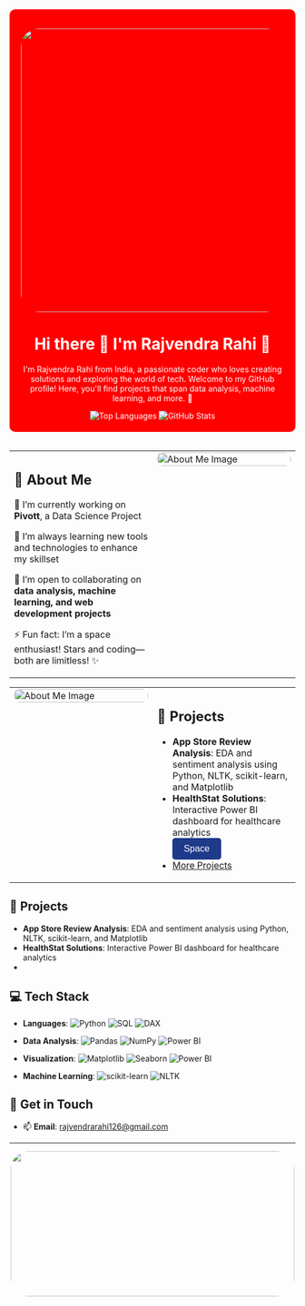 
<div align="center" style="background-color:red; padding: 20px; border-radius: 10px; color: #ffffff;">
  
  
  <p align="center">
    <img src="https://media.tenor.com/QZIOWXld-s0AAAAM/pretty-sky.gif" style="border-radius: 2rem;" height="500" width="1000"/>
  </p>
  <h1>Hi there 👋 I'm Rajvendra Rahi 🚀</h1>

  <p>I'm Rajvendra Rahi from India, a passionate coder who loves creating solutions and exploring the world of tech. Welcome to my GitHub profile! Here, you'll find projects that span data analysis, machine learning, and more. 🌌</p>
  
  <img src="https://github-readme-stats.vercel.app/api/top-langs/?username=rodyrahi&layout=compact&theme=radical" alt="Top Languages" />
  <img src="https://github-readme-stats.vercel.app/api?username=rodyrahi&show_icons=true&theme=radical" alt="GitHub Stats" />

</div>


<br>


<table>
  <tr  >
    <!-- About Me Section on the Left -->
    <td style="vertical-align: top; width: 50%;">
      <h2>🚀 About Me</h2>
      <p> 🔭 I’m currently working on <strong>Pivott</strong>, a Data Science Project</p>
      <p> 🌱 I’m always learning new tools and technologies to enhance my skillset</p>
      <p> 👯 I’m open to collaborating on <strong>data analysis, machine learning, and web development projects</strong></p>
      <p> ⚡ Fun fact: I’m a space enthusiast! Stars and coding—both are limitless! ✨</p>
    </td>
    <!-- Image on the Right -->
    <td style="vertical-align: top; width: 50%;">
      <img src="https://github.com/user-attachments/assets/aee3c7dc-1905-48c7-bcc8-47bbfe15bc2b" alt="About Me Image" style="border-radius: 10px; width: 100%; max-width: 600px;" />
    </td>
  </tr>
</table>


<table>
  <tr>
    <!-- About Me Section on the Left -->
    <!-- Image on the Right -->
    <td style="vertical-align: top; width: 50%;">
      <img src="https://i.pinimg.com/originals/1b/d1/df/1bd1dfc8b21c6cae4bc716673c2e2469.gif" alt="About Me Image" style="border-radius: 10px; width: 100%; max-width: 1200px;" />
    </td>
     <td style="vertical-align: top; width: 50%;">
      <h2>🌌 Projects</h2>
      <ul>
        <li><strong>App Store Review Analysis</strong>: EDA and sentiment analysis using Python, NLTK, scikit-learn, and Matplotlib</li>
        <li><strong>HealthStat Solutions</strong>: Interactive Power BI dashboard for healthcare analytics</li>
        <button style="padding: 10px 20px; font-size: 16px; color: white; background-color: #1e3a8a; border: none; border-radius: 5px; cursor: pointer;   transition: background-color 0.3s;"
    onmouseover="this.style.backgroundColor='#3340b0';"
    onmouseout="this.style.backgroundColor='#1e3a8a';"
    onclick="alert('Space button clicked!')">
    Space
  </button>
        <li><a href="https://github.com/rodyrahi?tab=repositories">More Projects</a></li>
      </ul>
    </td>
  </tr>
</table>



## 🌌 Projects
- **App Store Review Analysis**: EDA and sentiment analysis using Python, NLTK, scikit-learn, and Matplotlib
- **HealthStat Solutions**: Interactive Power BI dashboard for healthcare analytics
- 

## 💻 Tech Stack

- **Languages**:
  ![Python](https://img.shields.io/badge/-Python-3776AB?logo=python&logoColor=white)
  ![SQL](https://img.shields.io/badge/-SQL-4479A1?logo=postgresql&logoColor=white)
  ![DAX](https://img.shields.io/badge/-DAX-005A9C?logo=Microsoft&logoColor=white)

- **Data Analysis**:
  ![Pandas](https://img.shields.io/badge/-Pandas-150458?logo=pandas&logoColor=white)
  ![NumPy](https://img.shields.io/badge/-NumPy-013243?logo=numpy&logoColor=white)
  ![Power BI](https://img.shields.io/badge/-Power%20BI-F2C811?logo=power-bi&logoColor=black)

- **Visualization**:
  ![Matplotlib](https://img.shields.io/badge/-Matplotlib-11557C?logo=plotly&logoColor=white)
  ![Seaborn](https://img.shields.io/badge/-Seaborn-3776AB?logoColor=white)
  ![Power BI](https://img.shields.io/badge/-Power%20BI-F2C811?logo=power-bi&logoColor=black)

- **Machine Learning**:
  ![scikit-learn](https://img.shields.io/badge/-scikit--learn-F7931E?logo=scikit-learn&logoColor=white)
  ![NLTK](https://img.shields.io/badge/-NLTK-0A0A0A?logo=python&logoColor=white)


## 🌠 Get in Touch
- 📫 **Email**: [rajvendrarahi126@gmail.com](mailto:rajvendrarahi126@gmail.com)

---
<p align="center">
    <img src="https://github.com/user-attachments/assets/7ff7a238-250a-40b9-bb04-19c07809b367" style="border-radius: 2rem;" height="256" width="500"/>
  </p>







